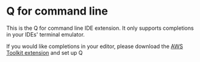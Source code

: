 # Q for command line

This is the Q for command line IDE extension. It only supports completions in your IDEs' terminal emulator.

If you would like completions in your editor, please download the [AWS Toolkit extension](https://marketplace.visualstudio.com/items?itemName=AmazonWebServices.aws-toolkit-vscode) and set up Q
